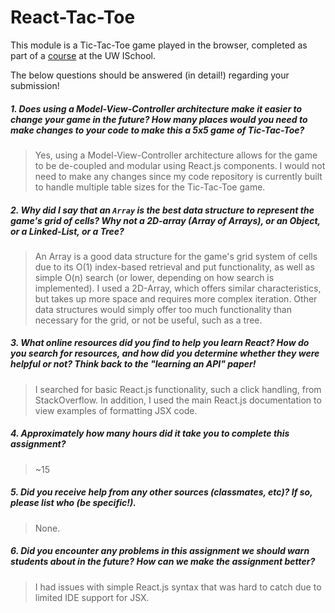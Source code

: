 # React-Tac-Toe

This module is a Tic-Tac-Toe game played in the browser, completed as part of a [course](http://arch-joelross.rhcloud.com/) at the UW ISchool. 

The below questions should be answered (in detail!) regarding your submission!


##### 1. Does using a Model-View-Controller architecture make it easier to change your game in the future? How many places would you need to make changes to your code to make this a 5x5 game of Tic-Tac-Toe?
> Yes, using a Model-View-Controller architecture allows for the game to be de-coupled and modular using React.js components. I would not need to make any changes since my code repository is currently built to handle multiple table sizes for the Tic-Tac-Toe game.


##### 2. Why did I say that an `Array` is the best data structure to represent the game's grid of cells? Why not a 2D-array (Array of Arrays), or an Object, or a Linked-List, or a Tree? 
> An Array is a good data structure for the game's grid system of cells due to its O(1) index-based retrieval and put functionality, as well as simple O(n) search (or lower, depending on how search is implemented). I used a 2D-Array, which offers similar characteristics, but takes up more space and requires more complex iteration. Other data structures would simply offer too much functionality than necessary for the grid, or not be useful, such as a tree.


##### 3. What online resources did you find to help you learn React? How do you search for resources, and how did you determine whether they were helpful or not? Think back to the "learning an API" paper! 
> I searched for basic React.js functionality, such a click handling, from StackOverflow. In addition, I used the main React.js documentation to view examples of formatting JSX code.


##### 4. Approximately how many hours did it take you to complete this assignment? #####
> ~15


##### 5. Did you receive help from any other sources (classmates, etc)? If so, please list who (be specific!). #####
> None.


##### 6. Did you encounter any problems in this assignment we should warn students about in the future? How can we make the assignment better? #####
> I had issues with simple React.js syntax that was hard to catch due to limited IDE support for JSX.

